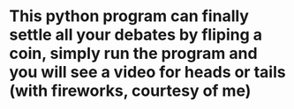 # This python program can finally settle all your debates by fliping a coin, simply run the program and you will see a video for heads or tails (with fireworks, courtesy of me)
